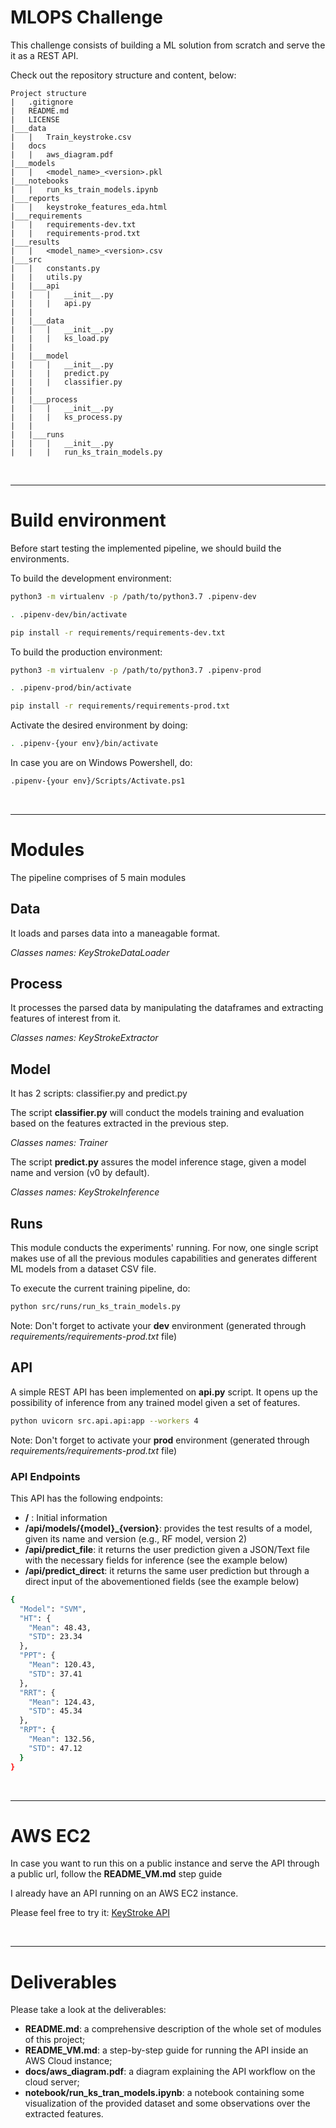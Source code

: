 # MLOPS Challenge
This challenge consists of building a ML solution from scratch and serve the it as a REST API. 

Check out the repository structure and content, below:

```
Project structure
|   .gitignore
|   README.md
|   LICENSE
|___data
|   |   Train_keystroke.csv
|   docs
|   |   aws_diagram.pdf
|___models
|   |   <model_name>_<version>.pkl
|___notebooks
|   |   run_ks_train_models.ipynb
|___reports
|   |   keystroke_features_eda.html
|___requirements
|   |   requirements-dev.txt
|   |   requirements-prod.txt
|___results
|   |   <model_name>_<version>.csv
|___src
|   |   constants.py
|   |   utils.py
|   |___api
|   |   |   __init__.py
|   |   |   api.py
|   |
|   |___data
|   |   |   __init__.py
|   |   |   ks_load.py
|   |
|   |___model
|   |   |   __init__.py
|   |   |   predict.py
|   |   |   classifier.py
|   |
|   |___process
|   |   |   __init__.py
|   |   |   ks_process.py
|   |
|   |___runs
|   |   |   __init__.py
|   |   |   run_ks_train_models.py
```

<br>

----------------
# Build environment
Before start testing the implemented pipeline, we should build the environments.

To build the development environment:
```bash 
python3 -m virtualenv -p /path/to/python3.7 .pipenv-dev 

. .pipenv-dev/bin/activate

pip install -r requirements/requirements-dev.txt
```

To build the production environment:
```bash 
python3 -m virtualenv -p /path/to/python3.7 .pipenv-prod 

. .pipenv-prod/bin/activate

pip install -r requirements/requirements-prod.txt
```

Activate the desired environment by doing:
```bash
. .pipenv-{your env}/bin/activate
```

In case you are on Windows Powershell, do:

```bash
.pipenv-{your env}/Scripts/Activate.ps1
```
<br>

----------------
# Modules
The pipeline comprises of 5 main modules 

## Data
It loads and parses data into a maneagable format. 

*Classes names: KeyStrokeDataLoader*

## Process
It processes the parsed data by manipulating the dataframes and extracting features of interest from it. 

*Classes names: KeyStrokeExtractor*

## Model
It has 2 scripts: classifier.py and predict.py

The script **classifier.py** will conduct the models training and evaluation based on the features extracted in the previous step.

*Classes names: Trainer*

The script **predict.py** assures the model inference stage, given a model name and version (v0 by default).

*Classes names: KeyStrokeInference*

## Runs
This module conducts the experiments' running. For now, one single script makes use of all the previous modules capabilities and generates different ML models from a dataset CSV file.

To execute the current training pipeline, do:

```bash
python src/runs/run_ks_train_models.py
```

Note: Don't forget to activate your **dev** environment (generated through *requirements/requirements-prod.txt* file)

## API
A simple REST API has been implemented on **api.py** script. It opens up the possibility of inference from any trained model given a set of features.

```bash
python uvicorn src.api.api:app --workers 4
```

Note: Don't forget to activate your **prod** environment (generated through *requirements/requirements-prod.txt* file)

### API Endpoints
This API has the following endpoints:
- **/** : Initial information
- **/api/models/{model}_{version}**: provides the test results of a model, given its name and version (e.g., RF model, version 2)
- **/api/predict_file**: it returns the user prediction given a JSON/Text file with the necessary fields for inference (see the example below)
- **/api/predict_direct**: it returns the same user prediction but through a direct input of the abovementioned fields (see the example below)

```bash
{
  "Model": "SVM",
  "HT": {
    "Mean": 48.43,
    "STD": 23.34
  },
  "PPT": {
    "Mean": 120.43,
    "STD": 37.41
  },
  "RRT": {
    "Mean": 124.43,
    "STD": 45.34
  },
  "RPT": {
    "Mean": 132.56,
    "STD": 47.12
  }
}
```

<br>

---
# AWS EC2

In case you want to run this on a public instance and serve the API through a public url, follow the **README_VM.md** step guide

I already have an API running on an AWS EC2 instance. 

Please feel free to try it:
[KeyStroke API](http://54.171.118.44:5000/docs) 

<br>

---
# Deliverables
Please take a look at the deliverables:

- **README.md**: a comprehensive description of the whole set of modules of this project;
- **README_VM.md**: a step-by-step guide for running the API inside an AWS Cloud instance;
- **docs/aws_diagram.pdf**: a diagram explaining the API workflow on the cloud server;
- **notebook/run_ks_tran_models.ipynb**: a notebook containing some visualization of the provided dataset and some observations over the extracted features.

